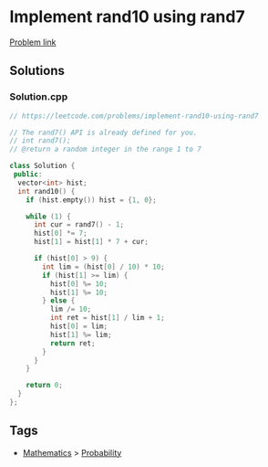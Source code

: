 # Implement rand10 using rand7

[Problem link](https://leetcode.com/problems/implement-rand10-using-rand7)

## Solutions


### Solution.cpp
```cpp
// https://leetcode.com/problems/implement-rand10-using-rand7

// The rand7() API is already defined for you.
// int rand7();
// @return a random integer in the range 1 to 7

class Solution {
 public:
  vector<int> hist;
  int rand10() {
    if (hist.empty()) hist = {1, 0};

    while (1) {
      int cur = rand7() - 1;
      hist[0] *= 7;
      hist[1] = hist[1] * 7 + cur;

      if (hist[0] > 9) {
        int lim = (hist[0] / 10) * 10;
        if (hist[1] >= lim) {
          hist[0] %= 10;
          hist[1] %= 10;
        } else {
          lim /= 10;
          int ret = hist[1] / lim + 1;
          hist[0] = lim;
          hist[1] %= lim;
          return ret;
        }
      }
    }

    return 0;
  }
};
```
## Tags

* [Mathematics](/README.md#Mathematics) > [Probability](/README.md#Mathematics-Probability)
